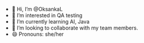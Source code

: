 - 👋 Hi, I’m @OksankaL
- 👀 I’m interested in QA testing
- 🌱 I’m currently learning AI, Java
- 💞️ I’m looking to collaborate with my team members.
- 😄 Pronouns: she/her
  

<!---
OksankaL/OksankaL is a ✨ special ✨ repository because its `README.md` (this file) appears on your GitHub profile.
You can click the Preview link to take a look at your changes.
--->
